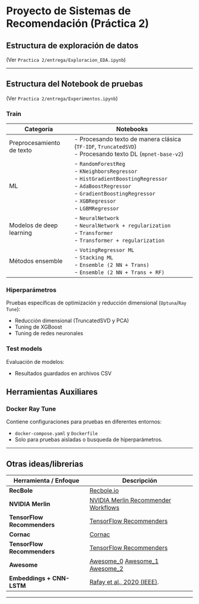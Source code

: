 # Proyecto de Sistemas de Recomendación (Práctica 2)

## Estructura de exploración de datos

(Ver `Practica 2/entrega/Exploracion_EDA.ipynb`)

---

## Estructura del Notebook de pruebas

(Ver `Practica 2/entrega/Experimentos.ipynb`)

### Train

| Categoría                  | Notebooks                                                                                   |
|---------------------------|---------------------------------------------------------------------------------------------|
| Preprocesamiento de texto | - Procesando texto de manera clásica (`TF-IDF`, `TruncatedSVD`) <br> - Procesando texto DL (`mpnet-base-v2`) |
| ML           | - `RandomForestReg` <br> - `KNeighborsRegressor` <br> - `HistGradientBoostingRegressor` <br> - `AdaBoostRegressor` <br> - `GradientBoostingRegressor` <br> - `XGBRegressor` <br> - `LGBMRegressor` |
| Modelos de deep learning  | - `NeuralNetwork` <br> - `NeuralNetwork + regularization` <br> - `Transformer` <br> - `Transformer + regularization` |
| Métodos ensemble           | - `VotingRegressor ML` <br> - `Stacking ML` <br> - `Ensemble (2 NN + Trans)`   <br>  - `Ensemble (2 NN + Trans + RF)` <br>                                        |

### Hiperparámetros

Pruebas específicas de optimización y reducción dimensional (`Optuna`/`Ray Tune`):

- Reducción dimensional (TruncatedSVD y PCA)
- Tuning de XGBoost
- Tuning de redes neuronales

### Test models

Evaluación de modelos:

- Resultados guardados en archivos CSV

## Herramientas Auxiliares

### Docker Ray Tune

Contiene configuraciones para pruebas en diferentes entornos:

- `docker-compose.yaml` y `Dockerfile`
- Solo para pruebas aisladas o busqueda de hiperparámetros.

---

## Otras ideas/librerias

| Herramienta / Enfoque         | Descripción |
|------------------------------|-------------|
| **RecBole**                  | [Recbole.io](https://recbole.io/model_list.html) |
| **NVIDIA Merlin**            | [NVIDIA Merlin Recommender Workflows](https://developer.nvidia.com/merlin) |
| **TensorFlow Recommenders** | [TensorFlow Recommenders](https://www.tensorflow.org/recommenders?hl=es-419) |
| **Cornac** | [Cornac](https://github.com/PreferredAI/cornac) |
| **TensorFlow Recommenders** | [TensorFlow Recommenders](https://www.tensorflow.org/recommenders?hl=es-419) |
| **Awesome** | [Awesome_0](https://github.com/loserChen/Awesome-Recommender-System) [Awesome_1](https://github.com/USTC-StarTeam/Awesome-Large-Recommendation-Models) [Awesome_2](https://github.com/creyesp/Awesome-recsys) |
| **Embeddings + CNN-LSTM**  | [Rafay et al., 2020 (IEEE)](https://ieeexplore.ieee.org/document/9283501). |

---

